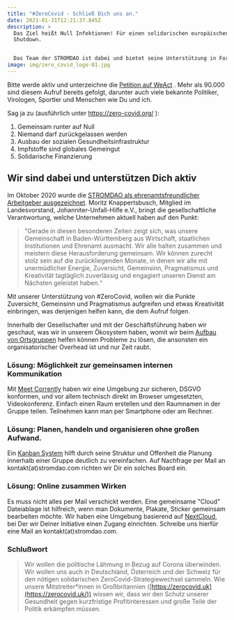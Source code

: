 ```yaml
---
title: "#ZeroCovid - Schließ Dich uns an."
date: 2021-01-31T12:21:37.845Z
description: >
  Das Ziel heißt Null Infektionen! Für einen solidarischen europäischen
  Shutdown.


  Das Team der STROMDAO ist dabei und bietet seine Unterstützung in Form von digitaler Infrastruktur für Deine Ortsgruppe und Kommunikation an. Mithilfe unserer Kanban Boards organisierst Du Deine Aktivitäten und mit Meet Corrently könnt ihr euch bequem online per Videokonferenz treffen. 
image: img/zero_covid_logo-01.jpg
---
```

Bitte werde aktiv und unterzeichne die [Petition auf WeAct](https://weact.campact.de/petitions/zerocovid-fur-einen-solidarischen-europaischen-shutdown) . Mehr als 90.000 sind diesem Aufruf bereits gefolgt, darunter auch viele bekannte Politiker, Virologen, Sportler und Menschen wie Du und ich.

Sag ja zu (ausführlich unter <https://zero-covid.org/> ):

1. Gemeinsam runter auf Null
2. Niemand darf zurückgelassen werden
3. Ausbau der sozialen Gesundheitsinfrastruktur
4. Impfstoffe sind globales Gemeingut
5. Solidarische Finanzierung

## Wir sind dabei und unterstützen Dich aktiv

Im Oktober 2020 wurde die [STROMDAO als ehrenamtsfreundlicher Arbeitgeber ausgezeichnet](https://www.stromdao.de/stromdao-news/2020-innenminister-thomas-strobl-zeichnet-ehrenamtsfreundliche-arbeitgeber-im-bevlkerungsschutz-aus). Moritz Knappertsbusch, Mitglied im Landesvorstand,  Johanniter-Unfall-Hilfe e.V., bringt die gesellschaftliche Verantwortung, welche Unternehmen aktuell haben auf den Punkt:

> "Gerade in diesen besonderen Zeiten zeigt sich, was unsere Gemeinschaft  in Baden-Württemberg aus Wirtschaft, staatlichen Institutionen und  Ehrenamt ausmacht. Wir alle halten zusammen und meistern diese  Herausforderung gemeinsam. Wir können zurecht stolz sein auf die  zurückliegenden Monate, in denen wir alle mit unermüdlicher Energie,  Zuversicht, Gemeinsinn, Pragmatismus und Kreativität tagtäglich  zuverlässig und engagiert unseren Dienst am Nächsten geleistet haben.“ 

Mit unserer Unterstützung von #ZeroCovid, wollen wir die Punkte Zuversicht, Gemeinsinn und Pragmatismus aufgreifen und etwas Kreativität einbringen, was denjenigen helfen kann, die dem Aufruf folgen. 

Innerhalb der Gesellschafter und mit der Geschäftsführung haben wir geschaut, was wir in unserem Ökosystem haben, womit wir beim [Aufbau von Ortsgruppen](https://zero-covid.org/ortsgruppen/) helfen können Probleme zu lösen, die ansonsten ein organisatorischer Overhead ist und nur Zeit raubt.

### Lösung: Möglichkeit zur gemeinsamen internen Kommunikation

Mit [Meet Corrently](https://corrently.de/l/virtuellekonferenz.html) haben wir eine Umgebung zur sicheren, DSGVO konformen, und vor allem technisch direkt im Browser umgesetzten, Videokonferenz. Einfach einen Raum erstellen und den Raumnamen in der Gruppe teilen. Teilnehmen kann man per Smartphone oder am Rechner. 

### Lösung: Planen, handeln und organisieren ohne großen Aufwand.

Ein [Kanban System](https://kanban.stromdao.de/) hilft durch seine Struktur und Offenheit die Planung innerhalb einer Gruppe deutlich zu vereinfachen. Auf Nachfrage per Mail an kontakt(at)stromdao.com richten wir Dir ein solches Board ein. 

### Lösung: Online zusammen Wirken

Es muss nicht alles per Mail verschickt werden. Eine gemeinsame "Cloud" Dateiablage ist hilfreich, wenn man Dokumente, Plakate, Sticker gemeinsam bearbeiten möchte. Wir haben eine Umgebung basierend auf [NextCloud](https://corrently.cloud/), bei Der wir Deiner Initiative einen Zugang einrichten. Schreibe uns hierfür eine Mail an kontakt(at)stromdao.com. 

### Schlußwort

> Wir wollen die politische Lähmung in Bezug auf Corona überwinden. Wir wollen uns auch in Deutschland, Österreich und der Schweiz für den nötigen solidarischen ZeroCovid-Strategiewechsel sammeln. Wie unsere Mitstreiter*innen in Großbritannien ([https://zerocovid.uk](https://zerocovid.uk/)) wissen wir, dass wir den Schutz unserer Gesundheit gegen kurzfristige Profitinteressen und große Teile der Politik erkämpfen müssen.